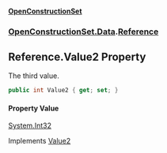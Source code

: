 #### [OpenConstructionSet](index.md 'index')
### [OpenConstructionSet.Data](index.md#OpenConstructionSet_Data 'OpenConstructionSet.Data').[Reference](Q7cLD6PnJBeIdkGmsPwKew.md 'OpenConstructionSet.Data.Reference')
## Reference.Value2 Property
The third value.  
```csharp
public int Value2 { get; set; }
```
#### Property Value
[System.Int32](https://docs.microsoft.com/en-us/dotnet/api/System.Int32 'System.Int32')

Implements [Value2](kBUTmaCK3ob544thSI6K5g.md 'OpenConstructionSet.Data.IReference.Value2')  
